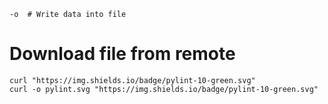 ---
---

```
-o  # Write data into file
```

# Download file from remote
```
curl "https://img.shields.io/badge/pylint-10-green.svg"
curl -o pylint.svg "https://img.shields.io/badge/pylint-10-green.svg"
```
